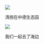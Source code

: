 ![](https://raw.githubusercontent.com/helloqingyang/mkdocs/main/docs/images/100/2017-10%E5%BC%A0/img_20170817_120335r.jpg)

清扬在中德生态园

![](https://raw.githubusercontent.com/helloqingyang/mkdocs/main/docs/images/100/2017-10%E5%BC%A0/img_20170817_184652f.jpg)

我们一起去了海边

